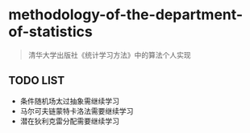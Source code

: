 # methodology-of-the-department-of-statistics

> 清华大学出版社《统计学习方法》中的算法个人实现

## TODO LIST

* 条件随机场太过抽象需继续学习
* 马尔可夫链蒙特卡洛法需要继续学习
* 潜在狄利克雷分配需要继续学习
